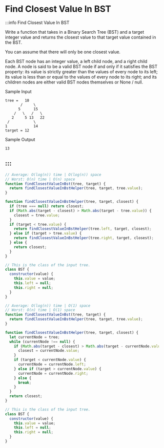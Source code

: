 # Find Closest Value In BST

:::info Find Closest Value In BST

Write a function that takes in a Binary Search Tree (BST) and a target integer value and returns the closest value to that target value contained in the BST.

You can assume that there will only be one closest value.

Each BST node has an integer value, a left child node, and a right child node. A node is said to be a valid BST node if and only if it satisfies the BST property: its value is strictly greater than the values of every node to its left; its value is less than or equal to the values of every node to its right; and its children nodes are either valid BST nodes themselves or None / null.

Sample Input
```
tree =   10
       /     \
      5      15
    /   \   /   \
   2     5 13   22
 /           \
1            14
target = 12
```

Sample Output
```
13
```
:::
---

```js title="Solution 1"
// Average: O(log(n)) time | O(log(n)) space
// Worst: O(n) time | O(n) space
function findClosestValueInBst(tree, target) {
  return findClosestValueInBstHelper(tree, target, tree.value);
}

function findClosestValueInBstHelper(tree, target, closest) {
  if (tree === null) return closest;
  if (Math.abs(target - closest) > Math.abs(target - tree.value)) {
    closest = tree.value;
  }
  if (target < tree.value) {
    return findClosestValueInBstHelper(tree.left, target, closest);
  } else if (target > tree.value) {
    return findClosestValueInBstHelper(tree.right, target, closest);
  } else {
    return closest;
  }
}

// This is the class of the input tree.
class BST {
  constructor(value) {
    this.value = value;
    this.left = null;
    this.right = null;
  }
}
```

```js title="Solution 2"
// Average: O(log(n)) time | O(1) space
// Worst: O(n) time | O(1) space
function findClosestValueInBst(tree, target) {
  return findClosestValueInBstHelper(tree, target, tree.value);
}

function findClosestValueInBstHelper(tree, target, closest) {
  let currentNode = tree;
  while (currentNode !== null) {
    if (Math.abs(target - closest) > Math.abs(target - currentNode.value)) {
      closest = currentNode.value;
    }
    if (target < currentNode.value) {
      currentNode = currentNode.left;
    } else if (target > currentNode.value) {
      currentNode = currentNode.right;
    } else {
      break;
    }
  }
  return closest;
}

// This is the class of the input tree.
class BST {
  constructor(value) {
    this.value = value;
    this.left = null;
    this.right = null;
  }
}
```

